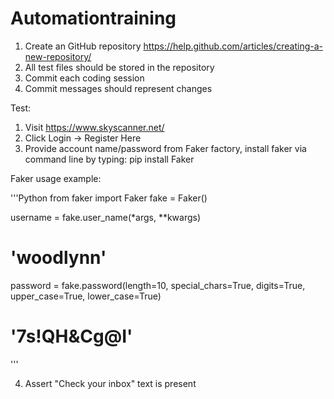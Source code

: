 # Automationtraining


1. Create an GitHub repository https://help.github.com/articles/creating-a-new-repository/
2. All test files should be stored in the repository
3. Commit each coding session
4. Commit messages should represent changes


Test:

1. Visit https://www.skyscanner.net/
2. Click Login -> Register Here
3. Provide account name/password from Faker factory, install faker via command line by typing: pip install Faker

Faker usage example:

'''Python
from faker import Faker
fake = Faker()

username = fake.user_name(*args, **kwargs)
# 'woodlynn'
password = fake.password(length=10, special_chars=True, digits=True, upper_case=True, lower_case=True)
# '7s!QH&Cg@I'
'''

4. Assert "Check your inbox" text is present

